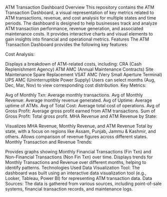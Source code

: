 ATM Transaction Dashboard
Overview
This repository contains the ATM Transaction Dashboard, a visual representation of key metrics related to ATM transactions, revenue, and cost analysis for multiple states and time periods. The dashboard is designed to help businesses track and analyze ATM transaction performance, revenue generation, and associated maintenance costs. It provides interactive charts and visual elements to gain insights into financial and operational metrics.
Features
The ATM Transaction Dashboard provides the following key features:

Cost Analysis:

Displays a breakdown of ATM-related costs, including:
CRA (Cash Replenishment Agency)
ATM AMC (Annual Maintenance Contracts)
Site Maintenance
Spare Replacement
VSAT AMC (Very Small Aperture Terminal)
UPS AMC (Uninterruptible Power Supply)
Users can select months (Aug, Dec, Mar, Nov) to view corresponding cost distribution.
Key Metrics:

Avg of Monthly Txn: Average monthly transactions.
Avg of Monthly Revenue: Average monthly revenue generated.
Avg of Uptime: Average uptime of ATMs.
Avg of Total Cost: Average total cost of operations.
Avg of Gross Profit: Average gross profit earned from ATM transactions.
Sum of Gross Profit: Total gross profit.
MHA Revenue and ATM Revenue by State:

Visualizes MHA Revenue, Monthly Revenue, and ATM Revenue Total by state, with a focus on regions like Assam, Punjab, Jammu & Kashmir, and others.
Allows comparison of revenue figures across different states.
Monthly Transaction and Revenue Trends:

Provides graphs showing Monthly Financial Transactions (Fin Txn) and Non-Financial Transactions (Non Fin Txn) over time.
Displays trends for Monthly Transactions and Revenue over different months, helping to identify patterns.
Technologies Used
Data Visualization Tool: The dashboard was built using an interactive data visualization tool (e.g., Looker, Tableau, Power BI) for representing ATM transaction data.
Data Sources: The data is gathered from various sources, including point-of-sale systems, financial transaction records, and maintenance logs.
